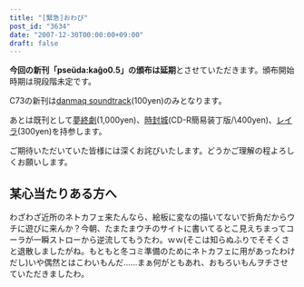 ```yaml
---
title: "[緊急]おわび"
post_id: "3634"
date: "2007-12-30T00:00:00+09:00"
draft: false
---
```



**今回の新刊「pseŭda:kaĝo0.5」の頒布は延期**とさせていただきます。頒布開始時期は現段階未定です。

C73の新刊は[danmaq soundtrack](/!/dst/)(100yen)のみとなります。

あとは既刊として[夢終劇](/!/thC/)(1,000yen)、[時封城](/!/thA/)(CD-R簡易装丁版/\400yen)、[レイラ](/!/leila/)(300yen)を持参します。

ご期待いただいていた皆様には深くお詫びいたします。どうかご理解の程よろしくお願いします。

## 某心当たりある方へ

わざわざ近所のネトカフェ来たんなら、絵板に変なの描いてないで折角だからウチに遊びに来んか？今朝、たまたまウチのサイトに書いてるとこ見えちまってコーラが一瞬ストローから逆流してもうたわ。ｗｗ(そこは知らぬふりでそそくさと退散しましたがね。もともと冬コミ準備のためにネトカフェに用があったわけだし)いや偶然とはこわいもんだ……まぁ何がともあれ、おもろいもんヲチさせていただきましたわ。
